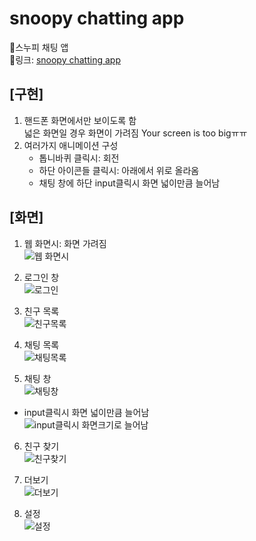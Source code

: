 #  snoopy chatting app  
📱스누피 채팅 앱<br>
🔗링크: [snoopy chatting app](https://grapefruit12.github.io/html-css_portfolio_cloneApp/)


## [구현]
1. 핸드폰 화면에서만 보이도록 함
<br>넓은 화면일 경우 화면이 가려짐 Your screen is too bigㅠㅠ
2. 여러가지 애니메이션 구성
    - 톱니바퀴 클릭시: 회전
    - 하단 아이콘들 클릭시: 아래에서 위로 올라옴
    - 채팅 창에 하단 input클릭시 화면 넓이만큼 늘어남


## [화면]
1. 웹 화면시: 화면 가려짐  
![웹 화면시](https://user-images.githubusercontent.com/89383812/168473465-a4539abd-2c84-4556-aab3-4eb31b910ea2.PNG)

2. 로그인 창  
![로그인](https://user-images.githubusercontent.com/89383812/168473554-32a86f89-35c9-453b-b10c-ed914146b801.PNG)

3. 친구 목록  
![친구목록](https://user-images.githubusercontent.com/89383812/168473558-b0da97e6-c27d-4da4-8074-b9e8a5dbb13e.PNG)

4. 채팅 목록  
![채팅목록](https://user-images.githubusercontent.com/89383812/168473561-99d26274-c37a-4eb2-84e4-befbb752bba5.PNG)

5. 채팅 창  
![채팅창](https://user-images.githubusercontent.com/89383812/168473570-76f45271-6ffd-43e5-9fe5-d828914a3ebf.PNG)

  - input클릭시 화면 넓이만큼 늘어남  
  ![input클릭시 화면크기로 늘어남](https://user-images.githubusercontent.com/89383812/168473592-499c61ab-7b15-4ada-abcf-7ac460770553.PNG)


6. 친구 찾기  
![친구찾기](https://user-images.githubusercontent.com/89383812/168473607-5aa1d425-b46c-4176-b098-159f2ed7b7c5.PNG)

7. 더보기  
![더보기](https://user-images.githubusercontent.com/89383812/168473611-7d2425f7-dc35-4acf-b8d4-a740e29ef454.PNG)

8. 설정  
![설정](https://user-images.githubusercontent.com/89383812/168473615-b461dd77-925b-425d-ae37-0d0065ac770d.PNG)




